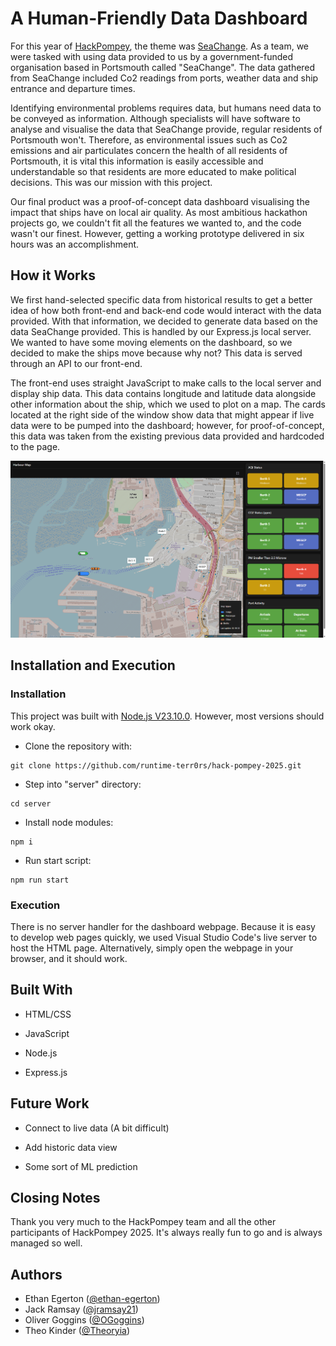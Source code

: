 # A Human-Friendly Data Dashboard

For this year of [HackPompey](https://hackpompey.co.uk/), the theme was [SeaChange](https://portsmouth-port.co.uk/about-us/sustainability/sea-change/). As a team, we were tasked with using data provided to us by a government-funded organisation based in Portsmouth called "SeaChange". The data gathered from SeaChange included Co2 readings from ports, weather data and ship entrance and departure times.

Identifying environmental problems requires data, but humans need data to be conveyed as information. Although specialists will have software to analyse and visualise the data that SeaChange provide, regular residents of Portsmouth won't. Therefore, as environmental issues such as Co2 emissions and air particulates concern the health of all residents of Portsmouth, it is vital this information is easily accessible and understandable so that residents are more educated to make political decisions. This was our mission with this project.

Our final product was a proof-of-concept data dashboard visualising the impact that ships have on local air quality. As most ambitious hackathon projects go, we couldn't fit all the features we wanted to, and the code wasn't our finest. However, getting a working prototype delivered in six hours was an accomplishment.

## How it Works

We first hand-selected specific data from historical results to get a better idea of how both front-end and back-end code would interact with the data provided. With that information, we decided to generate data based on the data SeaChange provided. This is handled by our Express.js local server. We wanted to have some moving elements on the dashboard, so we decided to make the ships move because why not? This data is served through an API to our front-end.

The front-end uses straight JavaScript to make calls to the local server and display ship data. This data contains longitude and latitude data alongside other information about the ship, which we used to plot on a map. The cards located at the right side of the window show data that might appear if live data were to be pumped into the dashboard; however, for proof-of-concept, this data was taken from the existing previous data provided and hardcoded to the page.

![alt text](example.png)

## Installation and Execution

### Installation
This project was built with [Node.js V23.10.0](https://nodejs.org/en/download). However, most versions should work okay.

* Clone the repository with:
```
git clone https://github.com/runtime-terr0rs/hack-pompey-2025.git
```

* Step into "server" directory:
```
cd server
```

* Install node modules:
```
npm i
```

* Run start script:
```
npm run start
```

### Execution
There is no server handler for the dashboard webpage. Because it is easy to develop web pages quickly, we used Visual Studio Code's live server to host the HTML page. Alternatively, simply open the webpage in your browser, and it should work.

## Built With

* HTML/CSS

* JavaScript

* Node.js

* Express.js

## Future Work

* Connect to live data (A bit difficult)

* Add historic data view

* Some sort of ML prediction

## Closing Notes
Thank you very much to the HackPompey team and all the other participants of HackPompey 2025. It's always really fun to go and is always managed so well.


## Authors

* Ethan Egerton ([@ethan-egerton](https://github.com/ethan-egerton))
* Jack Ramsay ([@jramsay21](https://github.com/jramsay21))
* Oliver Goggins ([@OGoggins](https://github.com/OGoggins))
* Theo Kinder ([@Theoryia](https://github.com/Theoryia))
